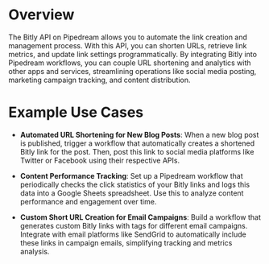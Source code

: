 # Overview

The Bitly API on Pipedream allows you to automate the link creation and management process. With this API, you can shorten URLs, retrieve link metrics, and update link settings programmatically. By integrating Bitly into Pipedream workflows, you can couple URL shortening and analytics with other apps and services, streamlining operations like social media posting, marketing campaign tracking, and content distribution.

# Example Use Cases

- **Automated URL Shortening for New Blog Posts**: When a new blog post is published, trigger a workflow that automatically creates a shortened Bitly link for the post. Then, post this link to social media platforms like Twitter or Facebook using their respective APIs.

- **Content Performance Tracking**: Set up a Pipedream workflow that periodically checks the click statistics of your Bitly links and logs this data into a Google Sheets spreadsheet. Use this to analyze content performance and engagement over time.

- **Custom Short URL Creation for Email Campaigns**: Build a workflow that generates custom Bitly links with tags for different email campaigns. Integrate with email platforms like SendGrid to automatically include these links in campaign emails, simplifying tracking and metrics analysis.
